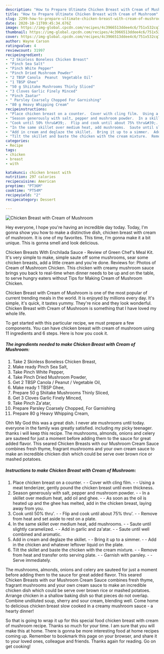 ```yaml
---
description: "How to Prepare Ultimate Chicken Breast with Cream of Mushroom"
title: "How to Prepare Ultimate Chicken Breast with Cream of Mushroom"
slug: 2299-how-to-prepare-ultimate-chicken-breast-with-cream-of-mushroom
date: 2020-10-11T09:45:34.676Z
image: https://img-global.cpcdn.com/recipes/4c3966513ddee4c6/751x532cq70/chicken-breast-with-cream-of-mushroom-recipe-main-photo.jpg
thumbnail: https://img-global.cpcdn.com/recipes/4c3966513ddee4c6/751x532cq70/chicken-breast-with-cream-of-mushroom-recipe-main-photo.jpg
cover: https://img-global.cpcdn.com/recipes/4c3966513ddee4c6/751x532cq70/chicken-breast-with-cream-of-mushroom-recipe-main-photo.jpg
author: Wayne Carson
ratingvalue: 4
reviewcount: 31997
recipeingredient:
- "2 Skinless Boneless Chicken Breast"
- "Pinch Sea Salt"
- "Pinch White Pepper"
- "Pinch Dried Mushroom Powder"
- "2 TBSP Canola  Peanut  Vegetable Oil"
- "1 TBSP Ghee"
- "50 g Shiitake Mushrooms Thinly Sliced"
- "3 Cloves Garlic Finely Minced"
- "Pinch Zaatar"
- " Parsley Coarsely Chopped For Garnishing"
- "80 g Heavy Whipping Cream"
recipeinstructions:
- "Place chicken breast on a counter.  Cover with cling film.  Using a meat tenderizer, gently pound the chicken breast until even thickness."
- "Season generously with salt, pepper and mushroom powder.  In a skillet over medium heat, add oil and ghee.  As soon as the oil is heated up and the ghee has melted, add in the chicken breast, laying away from you."
- "Cook until 50% thru&#39;.  Flip and cook until about 75% thru&#39;.  Remove from heat and set aside to rest on a plate."
- "In the same skillet over medium heat, add mushrooms.  Saute until slightly caramelized.  Add in garlic and za&#39;atar.  Saute until well combined and aromatic."
- "Add in cream and deglaze the skillet.  Bring it up to a simmer.  Add in the chicken and whatever leftover liquid on the plate."
- "Tilt the skillet and baste the chicken with the cream mixture.  Remove from heat and transfer onto serving plate.  Garnish with parsley.  Serve immediately."
categories:
- Recipe
tags:
- chicken
- breast
- with

katakunci: chicken breast with 
nutrition: 297 calories
recipecuisine: American
preptime: "PT36M"
cooktime: "PT54M"
recipeyield: "2"
recipecategory: Dessert

---
```



![Chicken Breast with Cream of Mushroom](https://img-global.cpcdn.com/recipes/4c3966513ddee4c6/751x532cq70/chicken-breast-with-cream-of-mushroom-recipe-main-photo.jpg)

Hey everyone, I hope you're having an incredible day today. Today, I'm gonna show you how to make a distinctive dish, chicken breast with cream of mushroom. It is one of my favorites. This time, I'm gonna make it a bit unique. This is gonna smell and look delicious.

Chicken Breasts With Enchilada Sauce - Review of Green Chef&#39;s Meal Kit. It&#39;s very simple to make, simple saute off some mushrooms, sear some chicken breasts, add a little cream and you&#39;re done. Reviews for: Photos of Cream of Mushroom Chicken. This chicken with creamy mushroom sauce brings you back to real-time when dinner needs to be up and on the table, to serve hungry eaters without Tips for Making Cream of Mushroom Chicken.

Chicken Breast with Cream of Mushroom is one of the most popular of current trending meals in the world. It is enjoyed by millions every day. It's simple, it's quick, it tastes yummy. They're nice and they look wonderful. Chicken Breast with Cream of Mushroom is something that I have loved my whole life.


To get started with this particular recipe, we must prepare a few components. You can have chicken breast with cream of mushroom using 11 ingredients and 6 steps. Here is how you cook it.

<!--inarticleads1-->

##### The ingredients needed to make Chicken Breast with Cream of Mushroom:

1. Take 2 Skinless Boneless Chicken Breast,
1. Make ready Pinch Sea Salt,
1. Take Pinch White Pepper,
1. Take Pinch Dried Mushroom Powder,
1. Get 2 TBSP Canola / Peanut / Vegetable Oil,
1. Make ready 1 TBSP Ghee,
1. Prepare 50 g Shiitake Mushrooms Thinly Sliced,
1. Get 3 Cloves Garlic Finely Minced,
1. Take Pinch Za&#39;atar,
1. Prepare  Parsley Coarsely Chopped, For Garnishing
1. Prepare 80 g Heavy Whipping Cream,


Ohh My God this was a great dish. I never ate mushrooms until today. everyone in the family was greatly satisfied. including my picky teenager. thanks i will keep this recipe. The mushrooms, almonds, onions and celery are sauteed for just a moment before adding them to the sauce for great added flavor. This seared Chicken Breasts with our Mushroom Cream Sauce combines fresh thyme, fragrant mushrooms and your own cream sauce to make an incredible chicken dish which could be serve over brown rice or mashed potatoes. 

<!--inarticleads2-->

##### Instructions to make Chicken Breast with Cream of Mushroom:

1. Place chicken breast on a counter. -  - Cover with cling film. -  - Using a meat tenderizer, gently pound the chicken breast until even thickness.
1. Season generously with salt, pepper and mushroom powder. -  - In a skillet over medium heat, add oil and ghee. -  - As soon as the oil is heated up and the ghee has melted, add in the chicken breast, laying away from you.
1. Cook until 50% thru&#39;. -  - Flip and cook until about 75% thru&#39;. -  - Remove from heat and set aside to rest on a plate.
1. In the same skillet over medium heat, add mushrooms. -  - Saute until slightly caramelized. -  - Add in garlic and za&#39;atar. -  - Saute until well combined and aromatic.
1. Add in cream and deglaze the skillet. -  - Bring it up to a simmer. -  - Add in the chicken and whatever leftover liquid on the plate.
1. Tilt the skillet and baste the chicken with the cream mixture. -  - Remove from heat and transfer onto serving plate. -  - Garnish with parsley. -  - Serve immediately.


The mushrooms, almonds, onions and celery are sauteed for just a moment before adding them to the sauce for great added flavor. This seared Chicken Breasts with our Mushroom Cream Sauce combines fresh thyme, fragrant mushrooms and your own cream sauce to make an incredible chicken dish which could be serve over brown rice or mashed potatoes. Arrange chicken in a shallow baking dish so that pieces do not overlap. Combine undiluted soup, sherry and sour cream, blending well. Come home to delicious chicken breast slow cooked in a creamy mushroom sauce - a hearty dinner! 

So that is going to wrap it up for this special food chicken breast with cream of mushroom recipe. Thanks so much for your time. I am sure that you will make this at home. There is gonna be more interesting food at home recipes coming up. Remember to bookmark this page on your browser, and share it to your loved ones, colleague and friends. Thanks again for reading. Go on get cooking!
